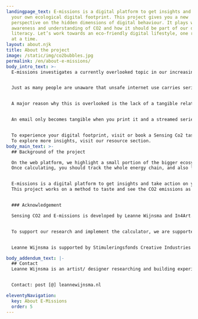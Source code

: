 ```yaml
---
landingpage_text: E-missions is a digital platform to get insights and act on
  your own ecological digital footprint. This project gives you a new
  perspective on the hidden dimensions of digital behaviour. It plays with
  awareness and understanding of CO2 and how it should be part of our digital
  literacy. Let’s work towards an eco-friendly digital lifestyle, one resolution
  at a time.
layout: about.njk
title: About the project
image: /static/img/co2bubbles.jpg
permalink: /en/about-e-missions/
body_intro_text: >-
  E-missions investigates a currently overlooked topic in our increasing internet-driven society: the ecological footprint of digital behaviour


  Just as many people are unaware that unsafe internet use carries serious risks, most people are also unaware that due to the exponentially increasing fact of being connected and our daily use of streaming, video calling, social media, blockchain and even email our digital footprint is growing drastically.


  A major reason why this is overlooked is the lack of a tangible relationship between digital behaviour and the related consequences.


  An email only becomes tangible when you print it and a streamed series is less tangible than a DVD box on the shelves. In fact, there ‘seems’ to be no raw materials used at all. Unfortunately, this thought is incorrect, because the increase in energy demand as a result of our digital behaviour is one of the fastest growing sectors in the world and will only grow faster for the foreseeable future.


  To experience your digital footprint, visit or book a Sensing Co2 tasting experience. To take action on your digital footprint or get inspired to realise digital innovations, visit the topics.
  To explore more insights, visit our resource section.
body_main_text: >-
  ## Background of the project

  On the web platform, we highlight a small portion of the bigger ecosystem influences of the digital footprint.
  Once calculating, you should track the whole energy chain, and also factors as the age, use and manufacturing of your device are of importance. This area is work in progress and new data and insights are gained on a continuous basis. This platform gives you the status of 2021.


  E-missions is a digital platform to get insights and take action on your own ecological digital footprint. The goal here is to empower as many people as possible to adopt a sustainable internet mindset and empower them in their own internet use. What if a 'carbon tax' would be introduced for households- how will that influence the users digital behaviour? What if the eco-costs of digitisation will be taken into account for corporate carbon calculators?
  This project works on a method to taste and see the CO2 emissions as a result of digital behaviour. It plays with awareness and understanding of CO2 and how it should be part of our digital literacy. Let’s work towards an eco-friendly digital lifestyle.


  ### Acknowledgement

  Sensing CO2 and E-missions is developed by Leanne Wijnsma and In4Art.


  To support our research and implement the calculator, we are supported by scientist Jens Gröger. To develop the platform according to the set mission of low- carbon impact, we work with Yoeran Luteijn as our developer.


  Leanne Wijnsma is supported by Stimuleringsfonds Creative Industries and the In4Art Collection Experimentation fund to release Sensing CO2. In4Art is supported by SIDNfonds to realise this platform.

body_addendum_text: |-
  ## Contact
  Leanne Wijnsma is an artist/ designer researching and building experiences for the senses. In her work she reflects on the human condition and the relationship between mankind and earth. She received various nominations, awards and grants for her work "Smell of Data" and works under the label yeast.computer.


  Contact: post [@] leannewijnsma.nl

eleventyNavigation:
  key: About E-Missions
  order: 5
---
```

